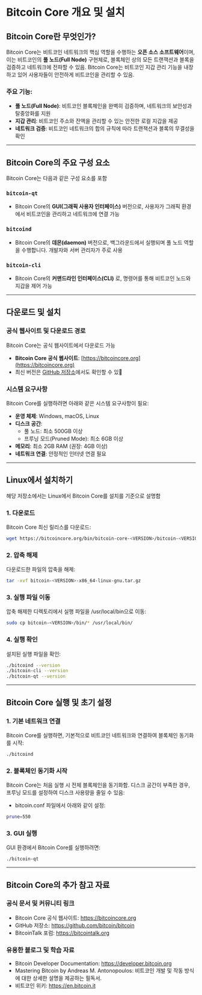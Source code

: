 # Bitcoin Core 개요 및 설치

## Bitcoin Core란 무엇인가?
Bitcoin Core는 비트코인 네트워크의 핵심 역할을 수행하는 **오픈 소스 소프트웨어**이며, 이는 비트코인의 **풀 노드(Full Node)** 구현체로, 블록체인 상의 모든 트랜잭션과 블록을 검증하고 네트워크에 전파할 수 있음. Bitcoin Core는 비트코인 지갑 관리 기능을 내장하고 있어 사용자들이 안전하게 비트코인을 관리할 수 있음.

### 주요 기능:
- **풀 노드(Full Node)**: 비트코인 블록체인을 완벽히 검증하며, 네트워크의 보안성과 탈중앙화를 지원
- **지갑 관리**: 비트코인 주소와 잔액을 관리할 수 있는 안전한 로컬 지갑을 제공
- **네트워크 검증**: 비트코인 네트워크의 합의 규칙에 따라 트랜잭션과 블록의 무결성을 확인

---

## Bitcoin Core의 주요 구성 요소
Bitcoin Core는 다음과 같은 구성 요소를 포함

### **`bitcoin-qt`**
- Bitcoin Core의 **GUI(그래픽 사용자 인터페이스)** 버전으로, 사용자가 그래픽 환경에서 비트코인을 관리하고 네트워크에 연결 가능

### **`bitcoind`**
- Bitcoin Core의 **데몬(daemon)** 버전으로, 백그라운드에서 실행되며 풀 노드 역할을 수행합니다. 개발자와 서버 관리자가 주로 사용

### **`bitcoin-cli`**
- Bitcoin Core의 **커맨드라인 인터페이스(CLI)** 로, 명령어를 통해 비트코인 노드와 지갑을 제어 가능

---

## 다운로드 및 설치

### 공식 웹사이트 및 다운로드 경로
Bitcoin Core는 공식 웹사이트에서 다운로드 가능
- **Bitcoin Core 공식 웹사이트**: [https://bitcoincore.org](https://bitcoincore.org)
- 최신 버전은 [GitHub 저장소](https://github.com/bitcoin/bitcoin/releases)에서도 확인할 수 있

### 시스템 요구사항
Bitcoin Core를 실행하려면 아래와 같은 시스템 요구사항이 필요:
- **운영 체제**: Windows, macOS, Linux
- **디스크 공간**:
  - 풀 노드: 최소 500GB 이상
  - 프루닝 모드(Pruned Mode): 최소 6GB 이상
- **메모리**: 최소 2GB RAM (권장: 4GB 이상)
- **네트워크 연결**: 안정적인 인터넷 연결 필요

---

## Linux에서 설치하기
해당 저장소에서는 Linux에서 Bitcoin Core를 설치를 기준으로 설명함

### 1. 다운로드
Bitcoin Core 최신 릴리스를 다운로드:
```bash
wget https://bitcoincore.org/bin/bitcoin-core-<VERSION>/bitcoin-<VERSION>-x86_64-linux-gnu.tar.gz
```

### 2. 압축 해제
다운로드한 파일의 압축을 해제:
```bash
tar -xvf bitcoin-<VERSION>-x86_64-linux-gnu.tar.gz
```

### 3. 실행 파일 이동
압축 해제한 디렉토리에서 실행 파일을 /usr/local/bin으로 이동:
```bash
sudo cp bitcoin-<VERSION>/bin/* /usr/local/bin/
```

### 4. 실행 확인
설치된 실행 파일을 확인:
```bash
./bitcoind --version
./bitcoin-cli --version
./bitcoin-qt --version
```

---

## Bitcoin Core 실행 및 초기 설정

### 1. 기본 네트워크 연결
Bitcoin Core를 실행하면, 기본적으로 비트코인 네트워크와 연결하여 블록체인 동기화를 시작:
```bash
./bitcoind
```

### 2. 블록체인 동기화 시작
Bitcoin Core는 처음 실행 시 전체 블록체인을 동기화함. 디스크 공간이 부족한 경우, 프루닝 모드를 설정하여 디스크 사용량을 줄일 수 있음:
- bitcoin.conf 파일에서 아래와 같이 설정:
```bash
prune=550
```

### 3. GUI 실행
GUI 환경에서 Bitcoin Core를 실행하려면:
```bash
./bitcoin-qt
```

---

## Bitcoin Core의 추가 참고 자료

### 공식 문서 및 커뮤니티 링크
 - Bitcoin Core 공식 웹사이트: https://bitcoincore.org
 - GitHub 저장소: https://github.com/bitcoin/bitcoin
 - BitcoinTalk 포럼: https://bitcointalk.org

### 유용한 블로그 및 학습 자료
 - Bitcoin Developer Documentation: https://developer.bitcoin.org
 - Mastering Bitcoin by Andreas M. Antonopoulos: 비트코인 개발 및 작동 방식에 대한 상세한 설명을 제공하는 필독서.
 - 비트코인 위키: https://en.bitcoin.it